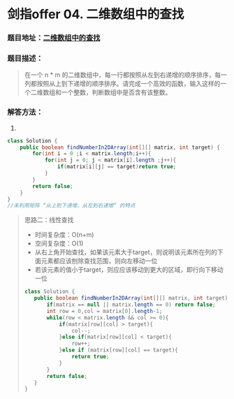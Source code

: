 # 剑指offer 04. 二维数组中的查找



### 题目地址：[二维数组中的查找](https://leetcode-cn.com/problems/er-wei-shu-zu-zhong-de-cha-zhao-lcof/)



### 题目描述：

>在一个 n * m 的二维数组中，每一行都按照从左到右递增的顺序排序，每一列都按照从上到下递增的顺序排序。请完成一个高效的函数，输入这样的一个二维数组和一个整数，判断数组中是否含有该整数。
>



### 解答方法：

1. 

```java
class Solution {
    public boolean findNumberIn2DArray(int[][] matrix, int target) {
        for(int i = 0 ;i < matrix.length;i++){
            for(int j = 0; j < matrix[i].length ;j++){
                if(matrix[i][j] == target)return true;
            }
        }
        return false;
    }
}
//未利用矩阵 “从上到下递增、从左到右递增” 的特点
```

>思路二：线性查找
>
>- 时间复杂度：O(n+m)
>- 空间复杂度：O(1)
>- 从右上角开始查找，如果该元素大于target，则说明该元素所在列的下面元素都应该刨除查找范围，则向左移动一位
>- 若该元素的值小于target，则应应该移动到更大的区域，即行向下移动一位
>
>```java
>class Solution {
>    public boolean findNumberIn2DArray(int[][] matrix, int target) {
>        if(matrix == null || matrix.length == 0) return false;
>        int row = 0,col = matrix[0].length-1;
>        while(row < matrix.length && col >= 0){
>            if(matrix[row][col] > target){
>                col--;
>            }else if(matrix[row][col] < target){
>                row++;
>            }else if (matrix[row][col] == target){
>                return true;
>            }
>        }
>        return false;
>    }
>}
>```
>
>
>
>